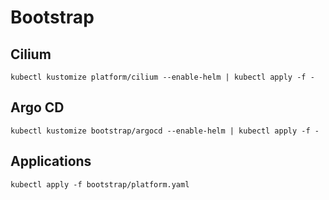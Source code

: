 # Bootstrap

## Cilium

```
kubectl kustomize platform/cilium --enable-helm | kubectl apply -f -
```

## Argo CD

```
kubectl kustomize bootstrap/argocd --enable-helm | kubectl apply -f -
```

## Applications

```
kubectl apply -f bootstrap/platform.yaml
```
